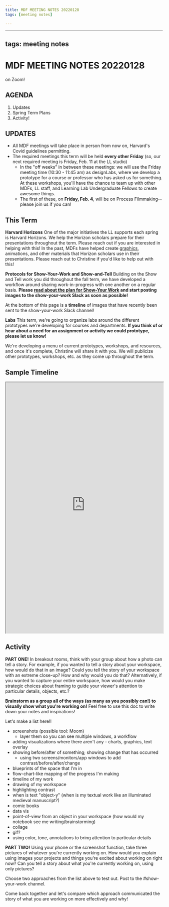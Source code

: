 ```yaml
---
title: MDF MEETING NOTES 20220128
tags: [meeting notes]

---
```


---
tags: meeting notes
---

# MDF MEETING NOTES 20220128

on Zoom!

## AGENDA
1. Updates
2. Spring Term Plans
3. Activity!


## UPDATES
* All MDF meetings will take place in person from now on, Harvard's Covid guidelines permitting. 
* The required meetings this term will be held **every other Friday** (so, our next required meeting is Friday, Feb. 11 at the LL studio)
    * In the "off weeks" in between these meetings: we will use the Friday meeting time (10:30 - 11:45 am) as designLabs, where we develop a prototype for a course or professor who has asked us for something. At these workshops, you'll have the chance to team up with other MDFs, LL staff, and Learning Lab Undergraduate Fellows to create awesome things.
    * The first of these, on **Friday, Feb. 4**, will be on Process Filmmaking--please join us if you can!

## This Term

**Harvard Horizons** 
One of the major initiatives the LL supports each spring is Harvard Horizons. We help the Horizon scholars prepare for their presentations throughout the term. Please reach out if you are interested in helping with this! In the past, MDFs have helped create [graphics](https://www.youtube.com/watch?v=CufZCPkEDGQ), animations, and other materials that Horizon scholars use in their presentations. Please reach out to Christine if you'd like to help out with this!

**Protocols for Show-Your-Work and Show-and-Tell**
Building on the Show and Tell work you did throughout the fall term, we have developed a workflow around sharing work-in-progress with one another on a regular basis. **Please [read about the plan for Show-Your Work](/wY0TXtMuSwuw0mwRNBJYaA) and start posting images to the show-your-work Slack as soon as possible!** 

At the bottom of this page is a **timeline** of images that have recently been sent to the show-your-work Slack channel!

**Labs**
This term, we're going to organize labs around the different prototypes we're developing for courses and departments. **If you think of or hear about a need for an assignment or activity we could prototype, please let us know!**

We're developing a menu of current prototypes, workshops, and resources, and once it's complete, Christine will share it with you. We will  publicize other prototypes, workshops, etc. as they come up throughout the term.

## Sample Timeline
<iframe src="https://ll-timeline-machine.herokuapp.com/show/ShowYourImages" width="100%" height="800px" frameborder="2"></iframe>

## Activity
**PART ONE!**
In breakout rooms, think with your group about how a photo can tell a story. For example, if you wanted to tell a story about your workspace, how would do that in an image? Could you tell the story of your workspace with an extreme close-up? How and why would you do that? Alternatively, if you wanted to capture your entire workspace, how would you make strategic choices about framing to guide your viewer's attention to particular details, objects, etc.? 

**Brainstorm as a group all of the ways (as many as you possibly can!) to visually show what you're working on!** Feel free to use this doc to write down your notes and inspirations!


Let's make a list here!!
* screenshots (possible tool: Moom)
    * layer them so you can see multiple windows, a workflow
* adding visualizations where there aren't any - charts, graphics, text overlay
* showing before/after of something; showing change that has occurred
    * using two screens/monitors/app windows to add contrast/before/after/change
* blueprints of the space that I'm in
* flow-chart-like mapping of the progress I'm making
* timeline of my work
* drawing of my workspace
* highlighting contrast
* when is text "object-y" (when is my textual work like an illuminated medieval manuscript?)
* comic books
* data vis
* point-of-view from an object in your workspace (how would my notebook see me writing/brainstorming)
* collage
* gif? 
* using color, tone, annotations to bring attention to particular details



**PART TWO!**
Using your phone or the screenshot function, take three pictures of whatever you're currently working on. How would you explain using images your projects and things you're excited about working on right now? Can you tell a story about what you're currently working on, using only pictures?


Choose two approaches from the list above to test out. Post to the #show-your-work channel. 

Come back together and let's compare which approach communicated the story of what you are working on more effectively and why!